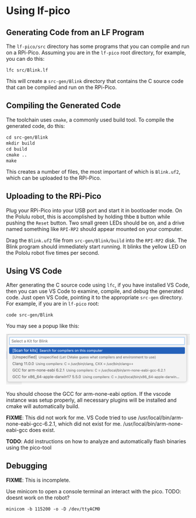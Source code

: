 # Using lf-pico

## Generating Code from an LF Program

The `lf-pico/src` directory has some programs that you can compile and run on a RPi-Pico.  Assuming you are in the `lf-pico` root directory, for example, you can do this:

```
lfc src/Blink.lf
```

This will create a `src-gen/Blink` directory that contains the C source code that can be compiled and run on the RPi-Pico.

## Compiling the Generated Code

The toolchain uses `cmake`, a commonly used build tool. To compile the generated code, do this:

```
cd src-gen/Blink
mkdir build
cd build
cmake ..
make
```

This creates a number of files, the most important of which is `Blink.uf2`, which can be uploaded to the RPi-Pico.

## Uploading to the RPi-Pico

Plug your RPi-Pico into your USB port and start it in bootloader mode. On the Polulu robot, this is accomplished by holding thbe `B` button while pushing the `Reset` button. Two small green LEDs should be on, and a drive named something like `RPI-RP2` should appear mounted on your computer.

Drag the `Blink.uf2` file from `src-gen/Blink/build` into the `RPI-RP2` disk.
The Blink program should immediately start running.
It blinks the yellow LED on the Pololu robot five times per second.

## Using VS Code

After generating the C source code using `lfc`, if you have installed VS Code, then you can use VS Code to examine, compile, and debug the generated code. Just open VS Code, pointing it to the appropriate `src-gen` directory. For example, if you are in `lf-pico` root:

```
code src-gen/Blink
```

You may see a popup like this:

![Select a Kit](img/SelectAKit.png)

You should choose the GCC for arm-none-eabi option.
If the vscode instance was setup properly, all necessary plugins will be installed
and cmake will automatically build. 

**FIXME**: This did not work for me. VS Code tried to use /usr/local/bin/arm-none-eabi-gcc-6.2.1, which did not exist for me. /usr/local/bin/arm-none-eabi-gcc does exist.

**TODO**: Add instructions on how to analyze and automatically flash binaries using the pico-tool

## Debugging

**FIXME**: This is incomplete.

Use minicom to open a console terminal an interact with the pico.
TODO: doesnt work on the robot?
```
minicom -b 115200 -o -D /dev/ttyACM0
```
